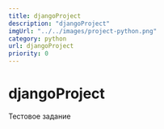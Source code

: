 ```yaml
---
title: djangoProject
description: "djangoProject"
imgUrl: "../../images/project-python.png"
category: python
url: djangoProject
priority: 0
---
```


# djangoProject

Тестовое задание